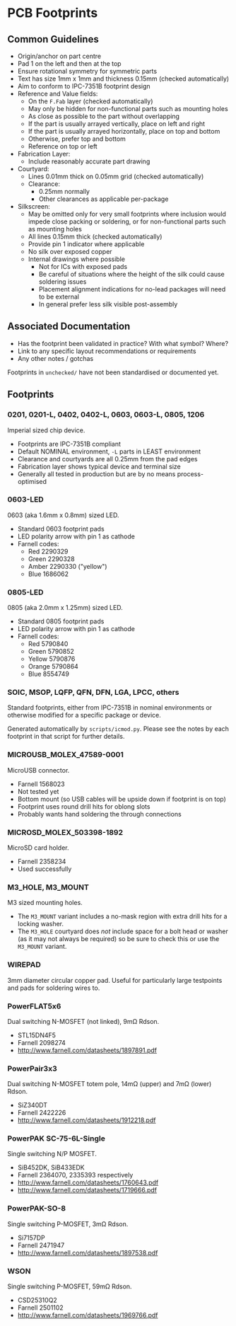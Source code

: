 # PCB Footprints

## Common Guidelines
* Origin/anchor on part centre
* Pad 1 on the left and then at the top
* Ensure rotational symmetry for symmetric parts
* Text has size 1mm x 1mm and thickness 0.15mm (checked automatically)
* Aim to conform to IPC-7351B footprint design
* Reference and Value fields:
    * On the `F.Fab` layer (checked automatically)
    * May only be hidden for non-functional parts such as mounting holes
    * As close as possible to the part without overlapping
    * If the part is usually arrayed vertically, place on left and right
    * If the part is usually arrayed horizontally, place on top and bottom
    * Otherwise, prefer top and bottom
    * Reference on top or left
* Fabrication Layer:
    * Include reasonably accurate part drawing
* Courtyard:
    * Lines 0.01mm thick on 0.05mm grid (checked automatically)
    * Clearance:
        * 0.25mm normally
        * Other clearances as applicable per-package
* Silkscreen:
    * May be omitted only for very small footprints where inclusion would 
      impede close packing or soldering, or for non-functional parts such as 
      mounting holes
    * All lines 0.15mm thick (checked automatically)
    * Provide pin 1 indicator where applicable
    * No silk over exposed copper
    * Internal drawings where possible
        * Not for ICs with exposed pads
        * Be careful of situations where the height of the silk could cause 
          soldering issues
        * Placement alignment indications for no-lead packages will need to be 
          external
        * In general prefer less silk visible post-assembly

## Associated Documentation
* Has the footprint been validated in practice? With what symbol? Where?
* Link to any specific layout recommendations or requirements
* Any other notes / gotchas

Footprints in `unchecked/` have not been standardised or documented yet.

## Footprints

### 0201, 0201-L, 0402, 0402-L, 0603, 0603-L, 0805, 1206

Imperial sized chip device.

 * Footprints are IPC-7351B compliant
 * Default NOMINAL environment, `-L` parts in LEAST environment
 * Clearance and courtyards are all 0.25mm from the pad edges
 * Fabrication layer shows typical device and terminal size
 * Generally all tested in production but are by no means process-optimised

### 0603-LED

0603 (aka 1.6mm x 0.8mm) sized LED.

 * Standard 0603 footprint pads
 * LED polarity arrow with pin 1 as cathode
 * Farnell codes:
    * Red 2290329
    * Green 2290328
    * Amber 2290330 ("yellow")
    * Blue 1686062

### 0805-LED

0805 (aka 2.0mm x 1.25mm) sized LED.

 * Standard 0805 footprint pads
 * LED polarity arrow with pin 1 as cathode
 * Farnell codes:
    * Red 5790840
    * Green 5790852
    * Yellow 5790876
    * Orange 5790864
    * Blue 8554749

### SOIC, MSOP, LQFP, QFN, DFN, LGA, LPCC, others

Standard footprints, either from IPC-7351B in nominal environments or otherwise 
modified for a specific package or device.

Generated automatically by `scripts/icmod.py`. Please see the notes by each 
footprint in that script for further details.

### MICROUSB_MOLEX_47589-0001

MicroUSB connector.

 * Farnell 1568023
 * Not tested yet
 * Bottom mount (so USB cables will be upside down if footprint is on top)
 * Footprint uses round drill hits for oblong slots
 * Probably wants hand soldering the through connections

### MICROSD_MOLEX_503398-1892

MicroSD card holder.

 * Farnell 2358234
 * Used successfully

### M3_HOLE, M3_MOUNT

M3 sized mounting holes.

 * The `M3_MOUNT` variant includes a no-mask region with extra drill hits for a 
   locking washer.
 * The `M3_HOLE` courtyard does _not_ include space for a bolt head or washer 
   (as it may not always be required) so be sure to check this or use the 
   `M3_MOUNT` variant. 

### WIREPAD

3mm diameter circular copper pad. Useful for particularly large testpoints and 
pads for soldering wires to.

### PowerFLAT5x6

Dual switching N-MOSFET (not linked), 9mΩ Rdson.

 * STL15DN4F5
 * Farnell 2098274
 * http://www.farnell.com/datasheets/1897891.pdf

### PowerPair3x3

Dual switching N-MOSFET totem pole, 14mΩ (upper) and 7mΩ (lower) Rdson.

 * SiZ340DT
 * Farnell 2422226
 * http://www.farnell.com/datasheets/1912218.pdf

### PowerPAK SC-75-6L-Single

Single switching N/P MOSFET.

 * SiB452DK, SiB433EDK
 * Farnell 2364070, 2335393 respectively
 * http://www.farnell.com/datasheets/1760643.pdf
 * http://www.farnell.com/datasheets/1719666.pdf

### PowerPAK-SO-8

Single switching P-MOSFET, 3mΩ Rdson.

 * Si7157DP
 * Farnell 2471947
 * http://www.farnell.com/datasheets/1897538.pdf

### WSON

Single switching P-MOSFET, 59mΩ Rdson.

 * CSD25310Q2
 * Farnell 2501102
 * http://www.farnell.com/datasheets/1969766.pdf